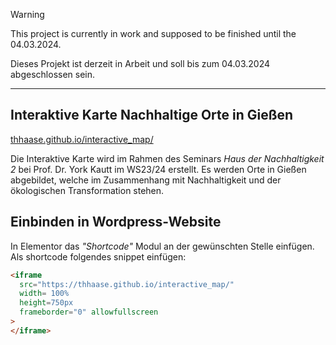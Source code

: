 > [!WARNING]  
> This project is currently in work and supposed to be finished until the 04.03.2024.
>
> Dieses Projekt ist derzeit in Arbeit und soll bis zum 04.03.2024 abgeschlossen sein.

---


## Interaktive Karte Nachhaltige Orte in Gießen

[thhaase.github.io/interactive_map/](thhaase.github.io/interactive_map/)

Die Interaktive Karte wird im Rahmen des Seminars _Haus der Nachhaltigkeit 2_ bei Prof. Dr. York Kautt im WS23/24 erstellt. 
Es werden Orte in Gießen abgebildet, welche im Zusammenhang mit Nachhaltigkeit und der ökologischen Transformation stehen.


## Einbinden in Wordpress-Website 
In Elementor das _"Shortcode"_ Modul an der gewünschten Stelle einfügen. 
Als shortcode folgendes snippet einfügen: 
```html
<iframe 
  src="https://thhaase.github.io/interactive_map/" 
  width= 100%
  height=750px 
  frameborder="0" allowfullscreen
>
</iframe>
```
